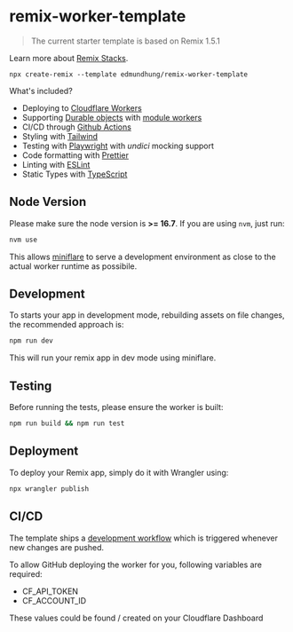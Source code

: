 # remix-worker-template

> The current starter template is based on Remix 1.5.1

Learn more about [Remix Stacks](https://remix.run/stacks).

```
npx create-remix --template edmundhung/remix-worker-template
```

What's included?

- Deploying to [Cloudflare Workers](https://workers.cloudflare.com/)
- Supporting [Durable objects](https://developers.cloudflare.com/workers/learning/using-durable-objects) with [module workers](https://developers.cloudflare.com/workers/learning/migrating-to-module-workers/)
- CI/CD through [Github Actions](https://github.com/features/actions)
- Styling with [Tailwind](https://tailwindcss.com/)
- Testing with [Playwright](playwright.dev/) with _undici_ mocking support
- Code formatting with [Prettier](https://prettier.io)
- Linting with [ESLint](https://eslint.org)
- Static Types with [TypeScript](https://typescriptlang.org)

## Node Version

Please make sure the node version is **>= 16.7**. If you are using `nvm`, just run:

```sh
nvm use
```

This allows [miniflare](https://github.com/cloudflare/miniflare) to serve a development environment as close to the actual worker runtime as possibile.

## Development

To starts your app in development mode, rebuilding assets on file changes, the recommended approach is:

```sh
npm run dev
```

This will run your remix app in dev mode using miniflare.

## Testing

Before running the tests, please ensure the worker is built:

```sh
npm run build && npm run test
```

## Deployment

To deploy your Remix app, simply do it with Wrangler using:

```sh
npx wrangler publish
```

## CI/CD

The template ships a [development workflow](./.github/workflows/development.yml) which is triggered whenever new changes are pushed.

To allow GitHub deploying the worker for you, following variables are required:

- CF_API_TOKEN
- CF_ACCOUNT_ID

These values could be found / created on your Cloudflare Dashboard
